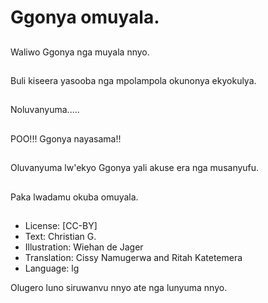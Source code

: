 # Ggonya omuyala.

##
Waliwo Ggonya nga
muyala nnyo.

##
Buli kiseera yasooba
nga mpolampola
okunonya ekyokulya.

##
Noluvanyuma.....

##
POO!!! Ggonya
nayasama!!

##
Oluvanyuma lw'ekyo
Ggonya yali akuse era
nga musanyufu.

##
Paka lwadamu okuba
omuyala.

##
* License: [CC-BY]
* Text: Christian G.
* Illustration: Wiehan de Jager
* Translation: Cissy Namugerwa and Ritah Katetemera
* Language: lg

Olugero luno siruwanvu nnyo ate
nga lunyuma nnyo.
